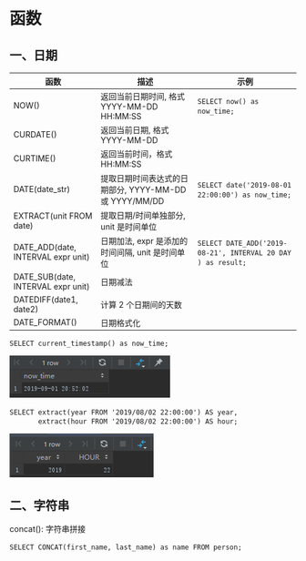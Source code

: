 # 函数
## 一、日期
函数 | 描述 | 示例
---- | ---- | -----
NOW() | 返回当前日期时间, 格式 YYYY-MM-DD HH:MM:SS | `SELECT now() as now_time;`
CURDATE() | 返回当前日期, 格式 YYYY-MM-DD |
CURTIME() | 返回当前时间，格式 HH:MM:SS |
DATE(date_str) | 提取日期时间表达式的日期部分, YYYY-MM-DD 或 YYYY/MM/DD | `SELECT date('2019-08-01 22:00:00') as now_time;`
EXTRACT(unit FROM date) | 提取日期/时间单独部分, unit 是时间单位 | 
DATE_ADD(date, INTERVAL expr unit) | 日期加法, expr 是添加的时间间隔, unit 是时间单位 | `SELECT DATE_ADD('2019-08-21', INTERVAL 20 DAY ) as result;` 
DATE_SUB(date, INTERVAL expr unit) | 日期减法 |
DATEDIFF(date1, date2) | 计算 2 个日期间的天数
DATE_FORMAT() | 日期格式化 |   


```
SELECT current_timestamp() as now_time;
```
![sample_current_timestamp](../assert/sample_current_timestamp.png)

```
SELECT extract(year FROM '2019/08/02 22:00:00') AS year, 
       extract(hour FROM '2019/08/02 22:00:00') AS hour;
```
![sample_extract](../assert/sample_extract.png)

## 二、字符串
concat(): 字符串拼接
```
SELECT CONCAT(first_name, last_name) as name FROM person;
```